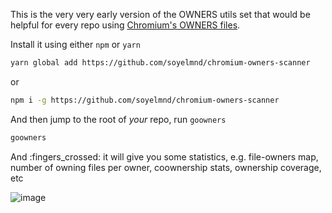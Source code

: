 This is the very very early version of the OWNERS utils set that would be helpful for every repo using [Chromium's OWNERS files](https://chromium.googlesource.com/chromium/src/+/HEAD/docs/code_reviews.md).  

Install it using either `npm` or `yarn`  

```bash
yarn global add https://github.com/soyelmnd/chromium-owners-scanner
```

or

```bash
npm i -g https://github.com/soyelmnd/chromium-owners-scanner
```

And then jump to the root of _your_ repo, run `goowners`  

```bash
goowners
```

And :fingers_crossed: it will give you some statistics, e.g. file-owners map, number of owning files per owner, coownership stats, ownership coverage, etc

![image](https://github.com/soyelmnd/chromium-owners-scanner/assets/2678063/f30514da-9164-42a4-92b7-4a87a3467072)
